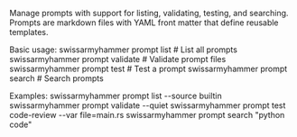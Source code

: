 Manage prompts with support for listing, validating, testing, and searching.
Prompts are markdown files with YAML front matter that define reusable templates.

Basic usage:
  swissarmyhammer prompt list                    # List all prompts
  swissarmyhammer prompt validate                # Validate prompt files
  swissarmyhammer prompt test <name>             # Test a prompt
  swissarmyhammer prompt search <query>          # Search prompts

Examples:
  swissarmyhammer prompt list --source builtin
  swissarmyhammer prompt validate --quiet
  swissarmyhammer prompt test code-review --var file=main.rs
  swissarmyhammer prompt search "python code"